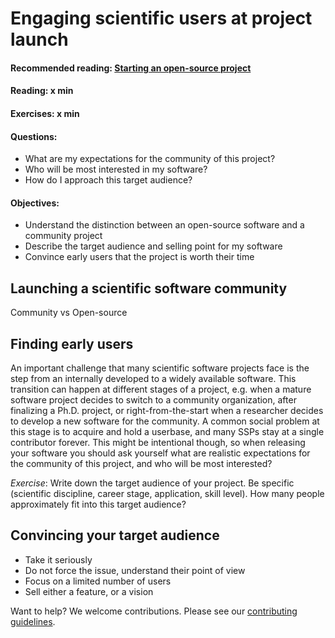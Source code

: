 # Engaging scientific users at project launch

#### Recommended reading: [Starting an open-source project](https://opensource.guide/starting-a-project/)
#### Reading: x min
#### Exercises: x min
#### Questions:
- What are my expectations for the community of this project?
- Who will be most interested in my software?
- How do I approach this target audience?

#### Objectives:
- Understand the distinction between an open-source software and a community project
- Describe the target audience and selling point for my software
- Convince early users that the project is worth their time

## Launching a scientific software community

Community vs Open-source

## Finding early users

An important challenge that many scientific software projects face is the step from an internally developed to a widely available software. This transition can happen at different stages of a project, e.g. when a mature software project decides to switch to a community organization, after finalizing a Ph.D. project, or right-from-the-start when a researcher decides to develop a new software for the community. A common social problem at this stage is to acquire and hold a userbase, and many SSPs stay at a single contributor forever. This might be intentional though, so when releasing your software you should ask yourself what are realistic expectations for the community of this project, and who will be most interested?

*Exercise*: 
Write down the target audience of your project. Be specific (scientific discipline, career stage, application, skill level). How many people approximately fit into this target audience?

## Convincing your target audience

- Take it seriously
- Do not force the issue, understand their point of view
- Focus on a limited number of users
- Sell either a feature, or a vision


Want to help? We welcome contributions. Please see our [contributing guidelines](https://github.com/gassmoeller/BSSC/blob/master/CONTRIBUTING.md#contributing-to-bssc).

